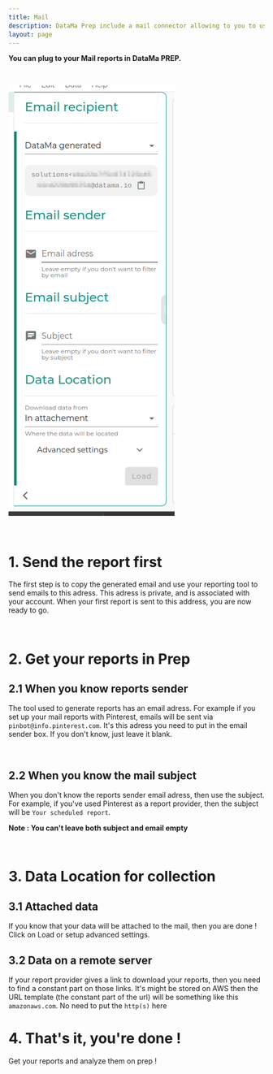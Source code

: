 ```yaml
---
title: Mail
description: DataMa Prep include a mail connector allowing to you to use data from mail reports.
layout: page
---
```


**You can plug to your Mail reports in DataMa PREP.**

<br>

![Mails sources](images/Mails.png)

<br>

# 1. Send the report first
The first step is to copy the generated email and use your reporting tool to send emails to this adress. This adress is private, and is associated with your account. When your first report is sent to this address, you are now ready to go.

<br>

# 2. Get your reports in Prep

## 2.1 When you know reports sender 
The tool used to generate reports has an email adress. For example if you set up your mail reports with Pinterest, emails will be sent via  `pinbot@info.pinterest.com`. It's this adress you need to put in the email sender box. If you don't know, just leave it blank.

<br>

## 2.2 When you know the mail subject

When you don't know the reports sender  email adress, then use the subject. For example, if you've used Pinterest as a report provider, then the subject will be `Your scheduled report`.

**Note : You can't leave both subject and email empty** 

<br>

# 3. Data Location for collection

## 3.1 Attached data

If you know that your data will be attached to the mail, then you are done !
Click on Load or setup advanced settings.

## 3.2 Data on a remote server

If your report provider gives a link to download your reports, then you need to find a constant part on those links. It's might be stored on AWS then the URL template (the constant part of the url) will be something like this `amazonaws.com`. No need to put the `http(s)` here

# 4. That's it, you're done !

Get your reports and analyze them on prep !